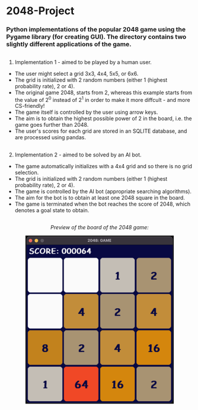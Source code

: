 # 2048-Project

### Python implementations of the popular 2048 game using the Pygame library (for creating GUI). The directory contains two slightly different applications of the game.

##

1. Implementation 1 - aimed to be played by a human user.
  
- The user might select a grid 3x3, 4x4, 5x5, or 6x6. 
- The grid is initialized with 2 random numbers (either 1 (highest probability rate), 2 or 4).
- The original game 2048, starts from 2, whereas this example starts from the value of 2<sup>0</sup> instead of 2<sup>1</sup> in order to make it more diffcult - and more CS-friendly!
- The game itself is controlled by the user using arrow keys.
- The aim is to obtain the highest possible power of 2 in the board, i.e. the game goes further than 2048.
- The user's scores for each grid are stored in an SQLITE database, and are processed using pandas. 

##

2. Implementation 2 - aimed to be solved by an AI bot.

- The game automatically initializes with a 4x4 grid and so there is no grid selection.
- The grid is initialized with 2 random numbers (either 1 (highest probability rate), 2 or 4).
- The game is controlled by the AI bot (appropriate searching algorithms).
- The aim for the bot is to obtain at least one 2048 square in the board.
- The game is terminated when the bot reaches the score of 2048, which denotes a goal state to obtain.

##

<p align="center">
  <i>Preview of the board of the 2048 game:</i>
</p>


<p align="center">
  <img src="imageGUI.png" alt="drawing" width="400" alt="The Image of 2048 Game Board."/>
</p>